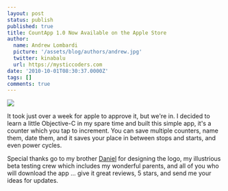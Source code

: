 ```yaml
---
layout: post
status: publish
published: true
title: CountApp 1.0 Now Available on the Apple Store
author:
  name: Andrew Lombardi
  picture: '/assets/blog/authors/andrew.jpg'
  twitter: kinabalu
  url: https://mysticcoders.com
date: '2010-10-01T08:30:37.0000Z'
tags: []
comments: true
---
```

<a href="http://itunes.apple.com/us/app/countapp/id394215620?mt=8#" target="_blank"><img src="https://www.mysticcoders.com/wp-content/uploads/2010/09/as_available_appstore_icon_20091006.png" border="0" /></a>

It took just over a week for apple to approve it, but we're in.  I decided to learn a little Objective-C in my spare time and built this simple app, it's a counter which you tap to increment.  You can save multiple counters, name them, date them, and it saves your place in between stops and starts, and even power cycles.

Special thanks go to my brother <a href="http://www.daniellombardi.com">Daniel</a> for designing the logo, my illustrious beta testing crew which includes my wonderful parents, and all of you who will download the app ... give it great reviews, 5 stars, and send me your ideas for updates.

